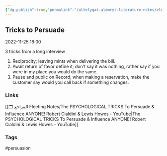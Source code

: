 ```yaml
---
{"dg-publish":true,"permalink":"/altelyqat-alemryt-literature-notes/elm-alnfs-psychology/tricks-to-persuade/"}
---
```


## Tricks to Persuade

2022-11-25 18:00

3 tricks from a long interview 

1) Reciprocity; leaving mints when delivering the bill.
2) Await return of favor define it; don't say it was nothing, rather say if you were in my place you would do the same.
3) Pause and public on Record; when making a reservation, make the customer say would you call back if something changes.

### Links 
[[🗂️ المراجع Fleeting Notes/The PSYCHOLOGICAL TRICKS To Persuade & Influence ANYONE!  Robert Cialdini & Lewis Howes - YouTube\|The PSYCHOLOGICAL TRICKS To Persuade & Influence ANYONE!  Robert Cialdini & Lewis Howes - YouTube]]

### Tags
#persuasion 
